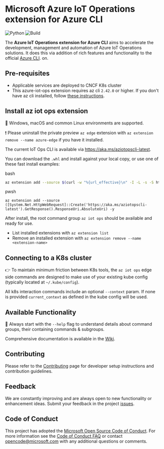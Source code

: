 # Microsoft Azure IoT Operations extension for Azure CLI

![Python](https://img.shields.io/pypi/pyversions/azure-cli.svg?maxAge=2592000)
![Build](https://github.com/azure/azure-iot-ops-cli-extension/actions/workflows/release_workflow.yml/badge.svg)

The **Azure IoT Operations extension for Azure CLI** aims to accelerate the development, management and automation of Azure IoT Operations solutions. It does this via addition of rich features and functionality to the official [Azure CLI](https://docs.microsoft.com/en-us/cli/azure).
on.

## Pre-requisites

- Applicable services are deployed to CNCF K8s cluster
- This azure-iot-ops extension requires az cli `2.42.0` or higher. If you don't have az cli installed, follow [these instructions](https://learn.microsoft.com/en-us/cli/azure/install-azure-cli).

## Install az iot ops extension

🌟 Windows, macOS and common Linux environments are supported.

❗ Please uninstall the private preview `az edge` extension with `az extension remove --name azure-edge` if you have it installed.

The current IoT Ops CLI is available via https://aka.ms/aziotopscli-latest.

You can download the `.whl` and install against your local copy, or use one of these fast install examples:

bash
```bash
az extension add --source $(curl -w "%{url_effective}\n" -I -L -s -S https://aka.ms/aziotopscli-latest -o /dev/null) -y
```

pwsh
```pwsh
az extension add --source ([System.Net.HttpWebRequest]::Create('https://aka.ms/aziotopscli-latest').GetResponse().ResponseUri.AbsoluteUri) -y
```

After install, the root command group `az iot ops` should be available and ready for use.

- List installed extensions with `az extension list`
- Remove an installed extension with `az extension remove --name <extension-name>`

## Connecting to a K8s cluster

👉 To maintain minimum friction between K8s tools, the `az iot ops` edge side commands are designed to make use of your existing kube config (typically located at `~/.kube/config`).

All k8s interaction commands include an optional `--context` param. If none is provided `current_context` as defined in the kube config will be used.

## Available Functionality

🚀 Always start with the `--help` flag to understand details about command groups, their containing commands & subgroups.

Comprehensive documentation is available in the [Wiki](https://github.com/Azure/azure-iot-ops-cli-extension/wiki/Azure-IoT-Ops-Reference).

## Contributing

Please refer to the [Contributing](CONTRIBUTING.md) page for developer setup instructions and contribution guidelines.

## Feedback

We are constantly improving and are always open to new functionality or enhancement ideas. Submit your feedback in the project [issues](https://github.com/Azure/azure-iot-ops-cli-extension/issues).

## Code of Conduct

This project has adopted the [Microsoft Open Source Code of Conduct](https://opensource.microsoft.com/codeofconduct/).
For more information see the [Code of Conduct FAQ](https://opensource.microsoft.com/codeofconduct/faq/) or
contact [opencode@microsoft.com](mailto:opencode@microsoft.com) with any additional questions or comments.
